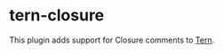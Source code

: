 # tern-closure

This plugin adds support for Closure comments to [Tern][1].

[1]: http://ternjs.net
